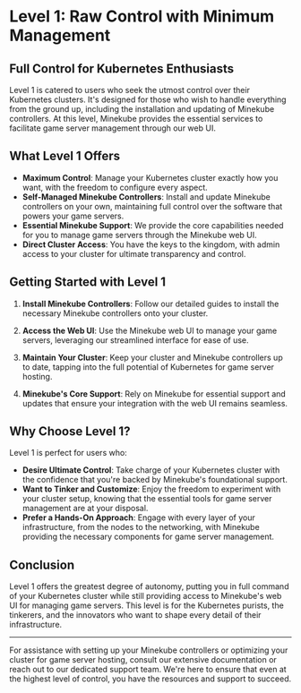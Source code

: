 # Level 1: Raw Control with Minimum Management

## Full Control for Kubernetes Enthusiasts

Level 1 is catered to users who seek the utmost control over their Kubernetes clusters. It's designed for those who wish to handle everything from the ground up, including the installation and updating of Minekube controllers. At this level, Minekube provides the essential services to facilitate game server management through our web UI.

## What Level 1 Offers

- **Maximum Control**: Manage your Kubernetes cluster exactly how you want, with the freedom to configure every aspect.
- **Self-Managed Minekube Controllers**: Install and update Minekube controllers on your own, maintaining full control over the software that powers your game servers.
- **Essential Minekube Support**: We provide the core capabilities needed for you to manage game servers through the Minekube web UI.
- **Direct Cluster Access**: You have the keys to the kingdom, with admin access to your cluster for ultimate transparency and control.

## Getting Started with Level 1

1. **Install Minekube Controllers**: Follow our detailed guides to install the necessary Minekube controllers onto your cluster.

2. **Access the Web UI**: Use the Minekube web UI to manage your game servers, leveraging our streamlined interface for ease of use.

3. **Maintain Your Cluster**: Keep your cluster and Minekube controllers up to date, tapping into the full potential of Kubernetes for game server hosting.

4. **Minekube's Core Support**: Rely on Minekube for essential support and updates that ensure your integration with the web UI remains seamless.

## Why Choose Level 1?

Level 1 is perfect for users who:

- **Desire Ultimate Control**: Take charge of your Kubernetes cluster with the confidence that you're backed by Minekube's foundational support.
- **Want to Tinker and Customize**: Enjoy the freedom to experiment with your cluster setup, knowing that the essential tools for game server management are at your disposal.
- **Prefer a Hands-On Approach**: Engage with every layer of your infrastructure, from the nodes to the networking, with Minekube providing the necessary components for game server management.

## Conclusion

Level 1 offers the greatest degree of autonomy, putting you in full command of your Kubernetes cluster while still providing access to Minekube's web UI for managing game servers. This level is for the Kubernetes purists, the tinkerers, and the innovators who want to shape every detail of their infrastructure.

---

For assistance with setting up your Minekube controllers or optimizing your cluster for game server hosting, consult our extensive documentation or reach out to our dedicated support team. We're here to ensure that even at the highest level of control, you have the resources and support to succeed.